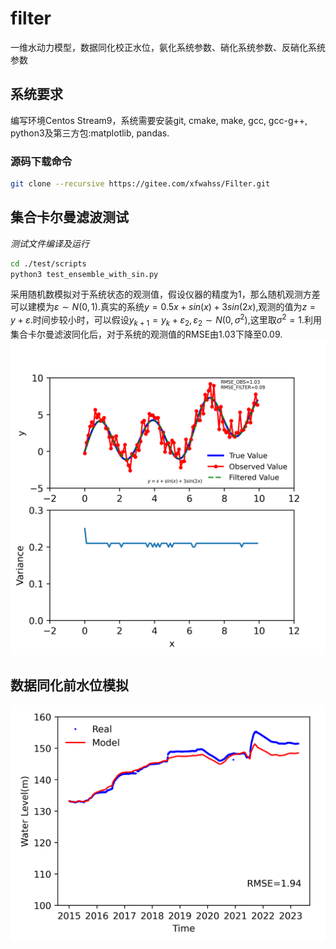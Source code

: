 # filter
一维水动力模型，数据同化校正水位，氨化系统参数、硝化系统参数、反硝化系统参数
## 系统要求
编写环境Centos Stream9，系统需要安装git, cmake, make, gcc, gcc-g++, python3及第三方包:matplotlib, pandas.

### 源码下载命令
```bash
git clone --recursive https://gitee.com/xfwahss/Filter.git
```

## 集合卡尔曼滤波测试
*测试文件编译及运行*
```bash
cd ./test/scripts
python3 test_ensemble_with_sin.py
```
采用随机数模拟对于系统状态的观测值，假设仪器的精度为1，那么随机观测方差可以建模为$\varepsilon \sim N(0, 1)$.真实的系统$y=0.5x+sin(x)+3sin(2x)$,观测的值为$z=y+\varepsilon$.时间步较小时，可以假设$y_{k+1}=y_{k} + \varepsilon_2, \varepsilon_2 \sim N(0, \sigma^2)$,这里取$\sigma^2=1$.利用集合卡尔曼滤波同化后，对于系统的观测值的RMSE由1.03下降至0.09.
![集合卡尔曼滤波测试](./test/output/test_ensemble_kalman.png)
## 数据同化前水位模拟
![数据同化前水库水位模拟结果](./src/model/output/results.png)